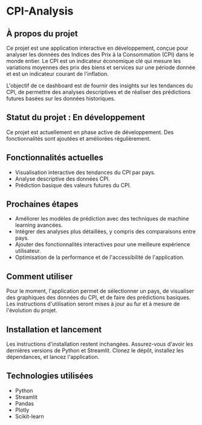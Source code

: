 # CPI-Analysis
## À propos du projet
Ce projet est une application interactive en développement, conçue pour analyser les données des Indices des Prix à la Consommation (CPI) dans le monde entier. Le CPI est un indicateur économique clé qui mesure les variations moyennes des prix des biens et services sur une période donnée et est un indicateur courant de l'inflation.

L'objectif de ce dashboard est de fournir des insights sur les tendances du CPI, de permettre des analyses descriptives et de réaliser des prédictions futures basées sur les données historiques.
## Statut du projet : En développement

Ce projet est actuellement en phase active de développement. Des fonctionnalités sont ajoutées et améliorées régulièrement.

## Fonctionnalités actuelles
- Visualisation interactive des tendances du CPI par pays.
- Analyse descriptive des données CPI.
- Prédiction basique des valeurs futures du CPI.

## Prochaines étapes
- Améliorer les modèles de prédiction avec des techniques de machine learning avancées.
- Intégrer des analyses plus détaillées, y compris des comparaisons entre pays.
- Ajouter des fonctionnalités interactives pour une meilleure expérience utilisateur.
- Optimisation de la performance et de l'accessibilité de l'application.

## Comment utiliser
Pour le moment, l'application permet de sélectionner un pays, de visualiser des graphiques des données du CPI, et de faire des prédictions basiques. Les instructions d'utilisation seront mises à jour au fur et à mesure de l'évolution du projet.

## Installation et lancement
Les instructions d'installation restent inchangées. Assurez-vous d'avoir les dernières versions de Python et Streamlit. Clonez le dépôt, installez les dépendances, et lancez l'application.

## Technologies utilisées
- Python
- Streamlit
- Pandas
- Plotly
- Scikit-learn

